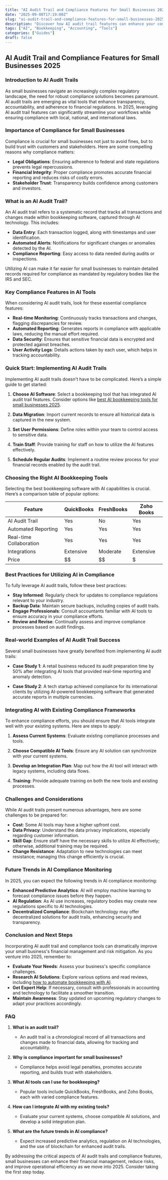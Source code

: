 ```yaml
---
title: "AI Audit Trail and Compliance Features for Small Businesses 2025"
date: "2025-09-08T17:19:00Z"
slug: "ai-audit-trail-and-compliance-features-for-small-businesses-2025"
description: "Discover how AI audit trail features can enhance your compliance management as a small business. Streamline processes for better oversight."
tags: ["AI", "Bookkeeping", "Accounting", "Tools"]
categories: ["Guides"]
draft: false
---
```


## AI Audit Trail and Compliance Features for Small Businesses 2025

### Introduction to AI Audit Trails

As small businesses navigate an increasingly complex regulatory landscape, the need for robust compliance solutions becomes paramount. AI audit trails are emerging as vital tools that enhance transparency, accountability, and adherence to financial regulations. In 2025, leveraging AI audit trail features can significantly streamline your workflows while ensuring compliance with local, national, and international laws.

### Importance of Compliance for Small Businesses

Compliance is crucial for small businesses not just to avoid fines, but to build trust with customers and stakeholders. Here are some compelling reasons why compliance matters:

- **Legal Obligations**: Ensuring adherence to federal and state regulations prevents legal repercussions.
- **Financial Integrity**: Proper compliance promotes accurate financial reporting and reduces risks of costly errors.
- **Stakeholder Trust**: Transparency builds confidence among customers and investors.

### What is an AI Audit Trail?

An AI audit trail refers to a systematic record that tracks all transactions and changes made within bookkeeping software, captured through AI technology. This includes:

- **Data Entry**: Each transaction logged, along with timestamps and user identification.
- **Automated Alerts**: Notifications for significant changes or anomalies detected by the AI.
- **Compliance Reporting**: Easy access to data needed during audits or inspections.

Utilizing AI can make it far easier for small businesses to maintain detailed records required for compliance as mandated by regulatory bodies like the IRS and SEC. 

### Key Compliance Features in AI Tools

When considering AI audit trails, look for these essential compliance features:

- **Real-time Monitoring**: Continuously tracks transactions and changes, flagging discrepancies for review.
- **Automated Reporting**: Generates reports in compliance with applicable laws, reducing the manual effort required.
- **Data Security**: Ensures that sensitive financial data is encrypted and protected against breaches.
- **User Activity Logs**: Details actions taken by each user, which helps in tracking accountability.

### Quick Start: Implementing AI Audit Trails

Implementing AI audit trails doesn't have to be complicated. Here’s a simple guide to get started:

1. **Choose AI Software**: Select a bookkeeping tool that has integrated AI audit trail features. Consider options like [best AI bookkeeping tools for small businesses 2025](/posts/best-ai-bookkeeping-tools-for-small-businesses-2025/).
   
2. **Data Migration**: Import current records to ensure all historical data is captured in the new system.

3. **Set User Permissions**: Define roles within your team to control access to sensitive data.

4. **Train Staff**: Provide training for staff on how to utilize the AI features effectively.

5. **Schedule Regular Audits**: Implement a routine review process for your financial records enabled by the audit trail.

### Choosing the Right AI Bookkeeping Tools

Selecting the best bookkeeping software with AI capabilities is crucial. Here’s a comparison table of popular options:

| Feature                  | QuickBooks        | FreshBooks        | Zoho Books        |
|--------------------------|-------------------|-------------------|-------------------|
| AI Audit Trail           | Yes               | No                | Yes               |
| Automated Reporting       | Yes               | Yes               | Yes               |
| Real-time Collaboration   | Yes               | Yes               | Yes               |
| Integrations             | Extensive          | Moderate          | Extensive         |
| Price                    | $$                | $$                | $                 |

### Best Practices for Utilizing AI in Compliance

To fully leverage AI audit trails, follow these best practices:

- **Stay Informed**: Regularly check for updates to compliance regulations relevant to your industry.
- **Backup Data**: Maintain secure backups, including copies of audit trails.
- **Engage Professionals**: Consult accountants familiar with AI tools to ensure accuracy in your compliance efforts.
- **Review and Revise**: Continually assess and improve compliance processes based on audit findings.

### Real-world Examples of AI Audit Trail Success

Several small businesses have greatly benefited from implementing AI audit trails:

- **Case Study 1**: A retail business reduced its audit preparation time by 50% after integrating AI tools that provided real-time reporting and anomaly detection.
  
- **Case Study 2**: A tech startup achieved compliance for its international clients by utilizing AI-powered bookkeeping software that generated accurate reports in multiple currencies.

### Integrating AI with Existing Compliance Frameworks

To enhance compliance efforts, you should ensure that AI tools integrate well with your existing systems. Here are steps to apply:

1. **Assess Current Systems**: Evaluate existing compliance processes and tools.
   
2. **Choose Compatible AI Tools**: Ensure any AI solution can synchronize with your current systems.

3. **Develop an Integration Plan**: Map out how the AI tool will interact with legacy systems, including data flows.

4. **Training**: Provide adequate training on both the new tools and existing processes.

### Challenges and Considerations

While AI audit trails present numerous advantages, here are some challenges to be prepared for:

- **Cost**: Some AI tools may have a higher upfront cost.
- **Data Privacy**: Understand the data privacy implications, especially regarding customer information.
- **Skill Gap**: Ensure staff have the necessary skills to utilize AI effectively; otherwise, additional training may be required.
- **Change Resistance**: Adaptation to new technologies can meet resistance; managing this change efficiently is crucial.

### Future Trends in AI Compliance Monitoring

In 2025, you can expect the following trends in AI compliance monitoring:

- **Enhanced Predictive Analytics**: AI will employ machine learning to forecast compliance issues before they happen.
- **AI Regulation**: As AI use increases, regulatory bodies may create new regulations specific to AI technologies.
- **Decentralized Compliance**: Blockchain technology may offer decentralized solutions for audit trails, enhancing security and transparency.

### Conclusion and Next Steps

Incorporating AI audit trail and compliance tools can dramatically improve your small business's financial management and risk mitigation. As you venture into 2025, remember to:

- **Evaluate Your Needs**: Assess your business's specific compliance challenges.
- **Research AI Solutions**: Explore various options and read reviews, including [how to automate bookkeeping with AI](posts/how-to-automate-bookkeeping-with-ai-quickbooks-receipt-ocr/).
- **Get Expert Help**: If necessary, consult with professionals in accounting and technology to facilitate a smoother transition.
- **Maintain Awareness**: Stay updated on upcoming regulatory changes to adapt your practices accordingly.

### FAQ

1. **What is an audit trail?**
   - An audit trail is a chronological record of all transactions and changes made to financial data, allowing for tracking and accountability.

2. **Why is compliance important for small businesses?**
   - Compliance helps avoid legal penalties, promotes accurate reporting, and builds trust with stakeholders.

3. **What AI tools can I use for bookkeeping?**
   - Popular tools include QuickBooks, FreshBooks, and Zoho Books, each with varied compliance features.

4. **How can I integrate AI with my existing tools?**
   - Evaluate your current systems, choose compatible AI solutions, and develop a solid integration plan.

5. **What are the future trends in AI compliance?**
   - Expect increased predictive analytics, regulation on AI technologies, and the use of blockchain for enhanced audit trails.

By addressing the critical aspects of AI audit trails and compliance features, small businesses can enhance their financial management, reduce risks, and improve operational efficiency as we move into 2025. Consider taking the first step today.
